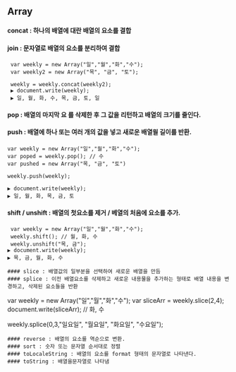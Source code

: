 
## Array

#### concat : 하나의 배열에 대란 배열의 요소를 결합
#### join : 문자열로 배열의 요소를 분리하여 결합
```
 var weekly = new Array("일","월","화","수");
 var weekly2 = new Array("목", "금", "토");
 
 weekly = weekly.concat(weekly2);
 ▶ document.write(weekly);
 ▶ 일, 월, 화, 수, 목, 금, 토, 일
```

#### pop : 배열의 마지막 요 를 삭제한 후 그 값을 리턴하고 배열의 크기를 줄인다.
#### push : 배열에 하나 또는 여러 개의 값을 넣고 새로운 배열읠 길이를 반환.
```
var weekly = new Array("일","월","화","수");
var poped = weekly.pop(); // 수
var pushed = new Array("목, "금", "토")

weekly.push(weekly); 

▶ document.write(weekly);
▶ 일, 월, 화, 목, 금, 토
```

#### shift / unshift : 배열의 첫요소를 제거 / 베열의 처음에 요소를 추가.
```
 var weekly = new Array("일","월","화","수");
 weekly.shift(); // 월, 화, 수
 weekly.unshift("목, 금");
▶ document.write(weekly);
▶ 목, 금, 월, 화, 수 
 
#### slice : 배열값의 일부분을 선택하여 새로운 배열을 만듬
#### splice : 이전 배열요소를 삭제하고 새로운 내용물을 추가하는 형태로 배열 내용을 변경하고, 삭제된 요소들을 반환
```
 var weekly = new Array("일","월","화","수");
 var sliceArr = weekly.slice(2,4);
 document.write(sliceArr); // 화, 수
 
 weekly.splice(0,3,"일요일", "월요일", "화요일", "수요일");
```
#### reverse : 배열의 요소를 역순으로 변환.
#### sort : 숫자 또는 문자열 순서대로 정렬
#### toLocaleString : 배열의 요소를 format 형태의 문자열로 나타낸다.
#### toString : 배열을문자열로 나타냄
